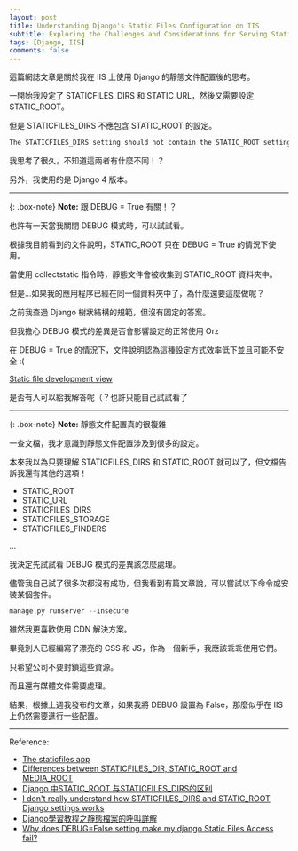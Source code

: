 ```yaml
---
layout: post
title: Understanding Django's Static Files Configuration on IIS
subtitle: Exploring the Challenges and Considerations for Serving Static Files on IIS with Django
tags: [Django, IIS]
comments: false
---
```


這篇網誌文章是關於我在 IIS 上使用 Django 的靜態文件配置後的思考。

一開始我設定了 STATICFILES_DIRS 和 STATIC_URL，然後又需要設定 STATIC_ROOT。

但是 STATICFILES_DIRS 不應包含 STATIC_ROOT 的設定。

```css
The STATICFILES_DIRS setting should not contain the STATIC_ROOT setting.
```

我思考了很久，不知道這兩者有什麼不同！？

另外，我使用的是 Django 4 版本。

---

{: .box-note}
**Note:** 跟 DEBUG = True 有關！？

也許有一天當我關閉 DEBUG 模式時，可以試試看。

根據我目前看到的文件說明，STATIC_ROOT 只在 DEBUG = True 的情況下使用。

當使用 collectstatic 指令時，靜態文件會被收集到 STATIC_ROOT 資料夾中。

但是...如果我的應用程序已經在同一個資料夾中了，為什麼還要這麼做呢？

之前我查過 Django 樹狀結構的規範，但沒有固定的答案。

但我擔心 DEBUG 模式的差異是否會影響設定的正常使用 Orz

在 DEBUG = True 的情況下，文件說明認為這種設定方式效率低下並且可能不安全 :(

[Static file development view](https://docs.djangoproject.com/en/4.0/ref/contrib/staticfiles/#static-file-development-view)

是否有人可以給我解答呢（？也許只能自己試試看了

---

{: .box-note}
**Note:** 靜態文件配置真的很複雜

一查文檔，我才意識到靜態文件配置涉及到很多的設定。

本來我以為只要理解 STATICFILES_DIRS 和 STATIC_ROOT 就可以了，但文檔告訴我還有其他的選項！

+ STATIC_ROOT
+ STATIC_URL
+ STATICFILES_DIRS
+ STATICFILES_STORAGE
+ STATICFILES_FINDERS

...

我決定先試試看 DEBUG 模式的差異該怎麼處理。

儘管我自己試了很多次都沒有成功，但我看到有篇文章說，可以嘗試以下命令或安裝某個套件。

```python
manage.py runserver --insecure
```

雖然我更喜歡使用 CDN 解決方案。

畢竟別人已經編寫了漂亮的 CSS 和 JS，作為一個新手，我應該乖乖使用它們。

只希望公司不要封鎖這些資源。

而且還有媒體文件需要處理。

結果，根據上週我發布的文章，如果我將 DEBUG 設置為 False，那麼似乎在 IIS 上仍然需要進行一些配置。

---

Reference:
+ [The staticfiles app](https://docs.djangoproject.com/en/4.0/ref/contrib/staticfiles/)
+ [Differences between STATICFILES_DIR, STATIC_ROOT and MEDIA_ROOT](https://stackoverflow.com/questions/24022558/differences-between-staticfiles-dir-static-root-and-media-root)
+ [Django 中STATIC_ROOT 与STATICFILES_DIRS的区别](https://www.qikqiak.com/post/django-staticroot-staticfilesdirs-function/)
+ [I don't really understand how STATICFILES_DIRS and STATIC_ROOT Django settings works](https://stackoverflow.com/questions/62348013/i-dont-really-understand-how-staticfiles-dirs-and-static-root-django-settings-w)
+ [Django學習教程之靜態檔案的呼叫詳解](https://codertw.com/程式語言/356962/)
+ [Why does DEBUG=False setting make my django Static Files Access fail?](https://stackoverflow.com/questions/5836674/why-does-debug-false-setting-make-my-django-static-files-access-fail)